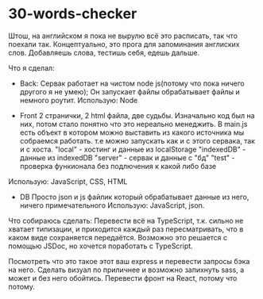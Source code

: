 # 30-words-checker

Штош, на английском я пока не вырулю всё это расписать, так что поехали так.
Концептуально, это прога для запоминания англиских слов.
Добавляешь слова, тестишь себя, едешь дальше.

Что я сделал:

- Back:
  Сервак работает на чистом node js(потому что пока ничего другого я не умею);
  Он запускает файлы обрабатывает файлы и немного роутит.
  Использую: Node

- Front
  2 странички, 2 html файла, две судьбы.
  Изначально код был на них, потом стало понятно что это нереально менеджить.
  В main.js есть объект в котором можно выставить из какого источника мы собраемся работать.
  т.е можно запускать как и с этого сервака, так и с хоста.
  "local" - хостинг и данные из localStorage
  "indexedDB" - данные из indexedDB
  "server" - сервак и данные с "бд"
  "test" - проверка функионала без подлючения к какой либо базе

Использую: JavaScript, CSS, HTML

- DB
  Просто json и js файлик который обрабатывает данные из него, ничего примечательного
  Использую: JavaScript, json.

Что собираюсь сделать:
Перевести всё на TypeScript, т.к. сильно не хватает типизации, и приходится каждый раз пересматривать, что в каком виде сохраняется передаётся.
Возможно это решается с помощью JSDoc, но хочется поработать с TypeScript.

Посмотреть что это такое этот ваш express и перевести запросы бэка на него.
Сделать визуал по приличнее и возможно запихнуть sass, а может и без него обойтись.
Перевести фронт на React, потому что потому.
